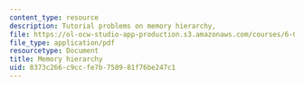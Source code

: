 ```yaml
---
content_type: resource
description: Tutorial problems on memory hierarchy,
file: https://ol-ocw-studio-app-production.s3.amazonaws.com/courses/6-004-computation-structures-spring-2009/8373c266c9ccfe7b758981f76be247c1_MIT6_004s09_tutor15.pdf
file_type: application/pdf
resourcetype: Document
title: Memory hierarchy
uid: 8373c266-c9cc-fe7b-7589-81f76be247c1
---
```

